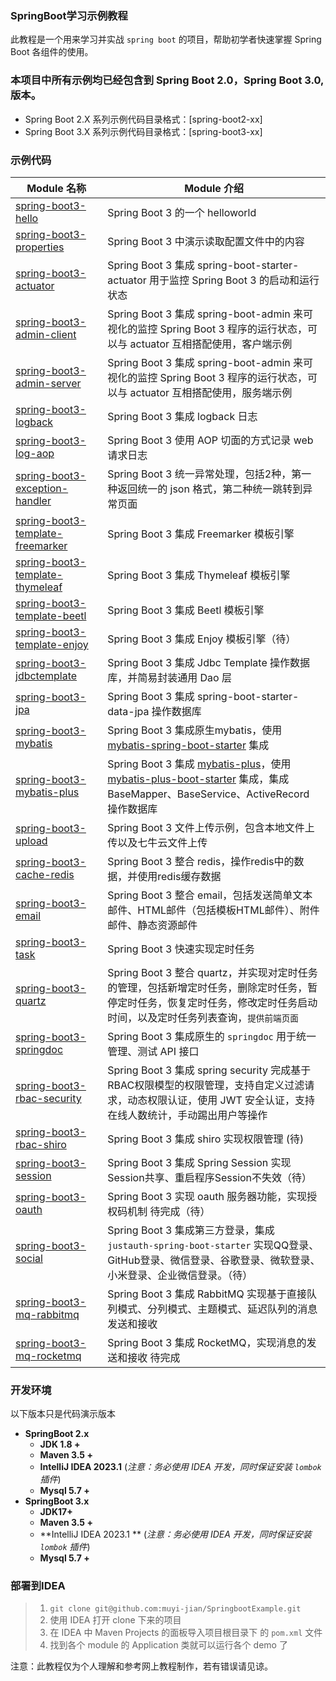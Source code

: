 ### SpringBoot学习示例教程

此教程是一个用来学习并实战 `spring boot` 的项目，帮助初学者快速掌握 Spring Boot 各组件的使用。

### 本项目中所有示例均已经包含到 Spring Boot 2.0，Spring Boot 3.0,版本。

- Spring Boot 2.X 系列示例代码目录格式：[spring-boot2-xx]
- Spring Boot 3.X 系列示例代码目录格式：[spring-boot3-xx]

### 示例代码

| Module 名称                                                                                                                                     | Module 介绍                                                  |
|-----------------------------------------------------------------------------------------------------------------------------------------------| ------------------------------------------------------------ |
| [spring-boot3-hello](https://github.com/muyi-jian/SpringbootExample/tree/master/spring-boot3-hello)                              | Spring Boot 3 的一个 helloworld                              |
| [spring-boot3-properties](https://github.com/muyi-jian/SpringbootExample/tree/master/spring-boot3-properties)                   | Spring Boot 3 中演示读取配置文件中的内容                     |
| [spring-boot3-actuator](https://github.com/muyi-jian/SpringbootExample/tree/master/spring-boot3-actuator)                       | Spring Boot 3 集成 spring-boot-starter-actuator 用于监控 Spring Boot 3 的启动和运行状态 |
| [spring-boot3-admin-client](https://github.com/muyi-jian/SpringbootExample/tree/master/spring-boot3-admin/admin-client)         | Spring Boot 3 集成 spring-boot-admin 来可视化的监控 Spring Boot 3 程序的运行状态，可以与 actuator 互相搭配使用，客户端示例 |
| [spring-boot3-admin-server](https://github.com/muyi-jian/SpringbootExample/tree/master/spring-boot3-admin/admin-server)         | Spring Boot 3 集成 spring-boot-admin 来可视化的监控 Spring Boot 3 程序的运行状态，可以与 actuator 互相搭配使用，服务端示例 |
| [spring-boot3-logback](https://github.com/muyi-jian/SpringbootExample/tree/master/spring-boot3-logback)                         | Spring Boot 3 集成 logback 日志                              |
| [spring-boot3-log-aop](https://github.com/muyi-jian/SpringbootExample/tree/master/spring-boot3-log-aop)                         | Spring Boot 3 使用 AOP 切面的方式记录 web 请求日志           |
| [spring-boot3-exception-handler](https://github.com/muyi-jian/SpringbootExample/tree/master/spring-boot3-exception-handler)     | Spring Boot 3 统一异常处理，包括2种，第一种返回统一的 json 格式，第二种统一跳转到异常页面 |
| [spring-boot3-template-freemarker](https://github.com/muyi-jian/SpringbootExample/tree/master/spring-boot3-template-freemarker) | Spring Boot 3 集成 Freemarker 模板引擎                       |
| [spring-boot3-template-thymeleaf](https://github.com/muyi-jian/SpringbootExample/tree/master/spring-boot3-template-thymeleaf)   | Spring Boot 3 集成 Thymeleaf 模板引擎                        |
| [spring-boot3-template-beetl](https://github.com/muyi-jian/SpringbootExample/tree/master/spring-boot3-template-beetl)           | Spring Boot 3 集成 Beetl 模板引擎                            |
| [spring-boot3-template-enjoy](https://github.com/muyi-jian/SpringbootExample/tree/master/spring-boot3-template-enjoy)           | Spring Boot 3 集成 Enjoy 模板引擎（待）                      |
| [spring-boot3-jdbctemplate](https://github.com/muyi-jian/SpringbootExample/tree/master/spring-boot3-jdbctemplate)               | Spring Boot 3 集成 Jdbc Template 操作数据库，并简易封装通用 Dao 层 |
| [spring-boot3-jpa](https://github.com/muyi-jian/SpringbootExample/tree/master/spring-boot3-jpa)                                 | Spring Boot 3 集成 spring-boot-starter-data-jpa 操作数据库   |
| [spring-boot3-mybatis](https://github.com/muyi-jian/SpringbootExample/tree/master/spring-boot3-mybatis)                         | Spring Boot 3 集成原生mybatis，使用 [mybatis-spring-boot-starter](https://github.com/mybatis/spring-boot-starter) 集成 |
| [spring-boot3-mybatis-plus](https://github.com/muyi-jian/SpringbootExample/tree/master/spring-boot3-mybatis-plus)               | Spring Boot 3 集成 [mybatis-plus](https://mybatis.plus/)，使用 [mybatis-plus-boot-starter](http://mp.baomidou.com/) 集成，集成 BaseMapper、BaseService、ActiveRecord 操作数据库 |
| [spring-boot3-upload](https://github.com/muyi-jian/SpringbootExample/tree/master/spring-boot3-upload)                           | Spring Boot 3 文件上传示例，包含本地文件上传以及七牛云文件上传 |
| [spring-boot3-cache-redis](https://github.com/muyi-jian/SpringbootExample/tree/master/spring-boot3-cache-redis)                 | Spring Boot 3 整合 redis，操作redis中的数据，并使用redis缓存数据 |
| [spring-boot3-email](https://github.com/muyi-jian/SpringbootExample/tree/master/spring-boot3-email)                             | Spring Boot 3 整合 email，包括发送简单文本邮件、HTML邮件（包括模板HTML邮件）、附件邮件、静态资源邮件 |
| [spring-boot3-task](https://github.com/muyi-jian/SpringbootExample/tree/master/spring-boot3-task)                               | Spring Boot 3 快速实现定时任务                               |
| [spring-boot3-quartz](https://github.com/muyi-jian/SpringbootExample/tree/master/spring-boot3-quartz)                           | Spring Boot 3 整合 quartz，并实现对定时任务的管理，包括新增定时任务，删除定时任务，暂停定时任务，恢复定时任务，修改定时任务启动时间，以及定时任务列表查询，`提供前端页面` |
| [spring-boot3-springdoc](https://github.com/muyi-jian/SpringbootExample/tree/master/spring-boot3-springdoc)                     | Spring Boot 3 集成原生的 `springdoc` 用于统一管理、测试 API 接口 |
| [spring-boot3-rbac-security](https://github.com/muyi-jian/SpringbootExample/tree/master/spring-boot3-rbac-security)             | Spring Boot 3 集成 spring security 完成基于RBAC权限模型的权限管理，支持自定义过滤请求，动态权限认证，使用 JWT 安全认证，支持在线人数统计，手动踢出用户等操作 |
| [spring-boot3-rbac-shiro](https://github.com/muyi-jian/SpringbootExample/tree/master/spring-boot3-rbac-shiro)                   | Spring Boot 3 集成 shiro 实现权限管理 (待)                   |
| [spring-boot3-session](https://github.com/muyi-jian/SpringbootExample/tree/master/spring-boot3-session)                         | Spring Boot 3 集成 Spring Session 实现Session共享、重启程序Session不失效（待） |
| [spring-boot3-oauth](https://github.com/muyi-jian/SpringbootExample/tree/master/spring-boot3-oauth)                             | Spring Boot 3 实现 oauth 服务器功能，实现授权码机制 待完成（待） |
| [spring-boot3-social](https://github.com/muyi-jian/SpringbootExample/tree/master/spring-boot3-social)                           | Spring Boot 3 集成第三方登录，集成 `justauth-spring-boot-starter` 实现QQ登录、GitHub登录、微信登录、谷歌登录、微软登录、小米登录、企业微信登录。（待） |
| [spring-boot3-mq-rabbitmq](https://github.com/muyi-jian/SpringbootExample/tree/master/spring-boot3-mq-rabbitmq)                 | Spring Boot 3 集成 RabbitMQ 实现基于直接队列模式、分列模式、主题模式、延迟队列的消息发送和接收 |
| [spring-boot3-mq-rocketmq](https://github.com/muyi-jian/SpringbootExample/tree/master/spring-boot3-mq-rocketmq)                 | Spring Boot 3 集成 RocketMQ，实现消息的发送和接收 待完成     |

### 开发环境

以下版本只是代码演示版本

- **SpringBoot 2.x**
    - **JDK 1.8 +**
    - **Maven 3.5 +**
    - **IntelliJ IDEA 2023.1** (*注意：务必使用 IDEA 开发，同时保证安装 `lombok` 插件*)
    - **Mysql 5.7 +**
- **SpringBoot 3.x**
    - **JDK17+**
    - **Maven 3.5 +**
    - **IntelliJ IDEA 2023.1 ** (*注意：务必使用 IDEA 开发，同时保证安装 `lombok` 插件*)
    - **Mysql 5.7 +**

### 部署到IDEA

> 1. `git clone git@github.com:muyi-jian/SpringbootExample.git`
> 2. 使用 IDEA 打开 clone 下来的项目
> 3. 在 IDEA 中 Maven Projects 的面板导入项目根目录下 的 `pom.xml` 文件
> 4. 找到各个 module 的 Application 类就可以运行各个 demo 了

注意：此教程仅为个人理解和参考网上教程制作，若有错误请见谅。
